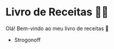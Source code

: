 # Livro de Receitas :woman_cook:

Olá! Bem-vindo ao meu livro de receitas :meat_on_bone:

- Strogonoff
